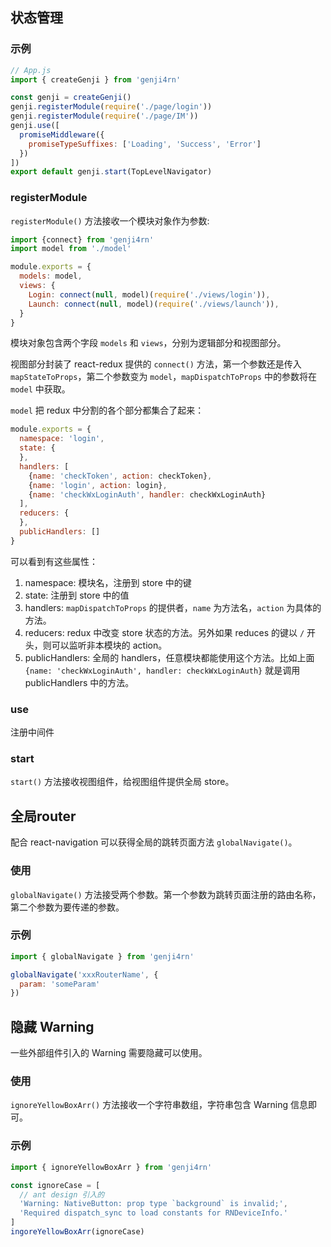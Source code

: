 ## 状态管理
### 示例
```js
// App.js
import { createGenji } from 'genji4rn'

const genji = createGenji()
genji.registerModule(require('./page/login'))
genji.registerModule(require('./page/IM'))
genji.use([
  promiseMiddleware({
    promiseTypeSuffixes: ['Loading', 'Success', 'Error']
  })
])
export default genji.start(TopLevelNavigator)
```
### registerModule
`registerModule()` 方法接收一个模块对象作为参数:
```js
import {connect} from 'genji4rn'
import model from './model'

module.exports = {
  models: model,
  views: {
    Login: connect(null, model)(require('./views/login')),
    Launch: connect(null, model)(require('./views/launch')),
  }
}
```
模块对象包含两个字段 `models` 和 `views`，分别为逻辑部分和视图部分。

视图部分封装了 react-redux 提供的 `connect()` 方法，第一个参数还是传入 `mapStateToProps`，第二个参数变为 `model`，`mapDispatchToProps` 中的参数将在 `model` 中获取。

`model` 把 redux 中分割的各个部分都集合了起来：

```js
module.exports = {
  namespace: 'login',
  state: {
  },
  handlers: [
    {name: 'checkToken', action: checkToken},
    {name: 'login', action: login},
    {name: 'checkWxLoginAuth', handler: checkWxLoginAuth}
  ],
  reducers: {
  },
  publicHandlers: []
}
```

可以看到有这些属性：

1. namespace: 模块名，注册到 store 中的键
2. state: 注册到 store 中的值
3. handlers: `mapDispatchToProps` 的提供者，`name` 为方法名，`action` 为具体的方法。
4. reducers: redux 中改变 store 状态的方法。另外如果 reduces 的键以 `/` 开头，则可以监听非本模块的 action。
5. publicHandlers: 全局的 handlers，任意模块都能使用这个方法。比如上面 `{name: 'checkWxLoginAuth', handler: checkWxLoginAuth}` 就是调用 publicHandlers 中的方法。

### use
注册中间件

### start
`start()` 方法接收视图组件，给视图组件提供全局 store。



## 全局router

配合 react-navigation 可以获得全局的跳转页面方法 `globalNavigate()`。

### 使用
`globalNavigate()` 方法接受两个参数。第一个参数为跳转页面注册的路由名称，第二个参数为要传递的参数。

### 示例
```js
import { globalNavigate } from 'genji4rn'

globalNavigate('xxxRouterName', {
  param: 'someParam'
})
```

## 隐藏 Warning
一些外部组件引入的 Warning 需要隐藏可以使用。

### 使用
`ignoreYellowBoxArr()` 方法接收一个字符串数组，字符串包含 Warning 信息即可。

###  示例
```js
import { ignoreYellowBoxArr } from 'genji4rn'

const ignoreCase = [
  // ant design 引入的
  'Warning: NativeButton: prop type `background` is invalid;',
  'Required dispatch_sync to load constants for RNDeviceInfo.'
]
ingoreYellowBoxArr(ignoreCase)
```